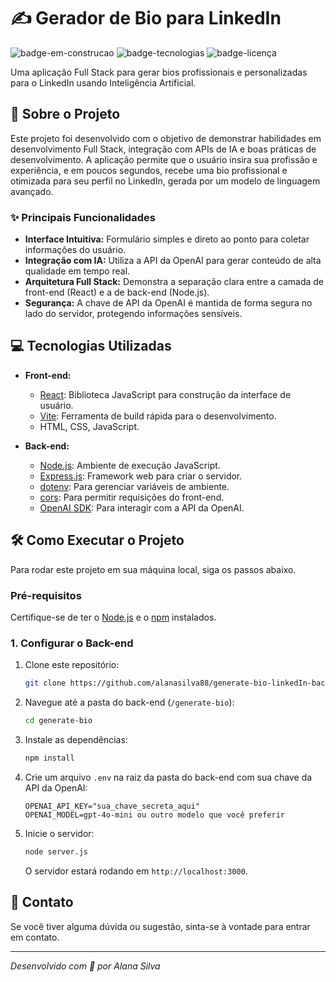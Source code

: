 # ✍️ Gerador de Bio para LinkedIn

![badge-em-construcao](https://img.shields.io/badge/Status-Em%20Desenvolvimento-yellow)
![badge-tecnologias](https://img.shields.io/badge/Tecnologias-React%2C%20Node%2C%20OpenAI%20API-blue)
![badge-licença](https://img.shields.io/badge/Licença-MIT-lightgrey)

Uma aplicação Full Stack para gerar bios profissionais e personalizadas para o LinkedIn usando Inteligência Artificial.

## 🚀 Sobre o Projeto

Este projeto foi desenvolvido com o objetivo de demonstrar habilidades em desenvolvimento Full Stack, integração com APIs de IA e boas práticas de desenvolvimento. A aplicação permite que o usuário insira sua profissão e experiência, e em poucos segundos, recebe uma bio profissional e otimizada para seu perfil no LinkedIn, gerada por um modelo de linguagem avançado.

### ✨ Principais Funcionalidades

-   **Interface Intuitiva:** Formulário simples e direto ao ponto para coletar informações do usuário.
-   **Integração com IA:** Utiliza a API da OpenAI para gerar conteúdo de alta qualidade em tempo real.
-   **Arquitetura Full Stack:** Demonstra a separação clara entre a camada de front-end (React) e a de back-end (Node.js).
-   **Segurança:** A chave de API da OpenAI é mantida de forma segura no lado do servidor, protegendo informações sensíveis.

## 💻 Tecnologias Utilizadas

-   **Front-end:**
    -   [React](https://reactjs.org/): Biblioteca JavaScript para construção da interface de usuário.
    -   [Vite](https://vitejs.dev/): Ferramenta de build rápida para o desenvolvimento.
    -   HTML, CSS, JavaScript.

-   **Back-end:**
    -   [Node.js](https://nodejs.org/): Ambiente de execução JavaScript.
    -   [Express.js](https://expressjs.com/): Framework web para criar o servidor.
    -   [dotenv](https://www.npmjs.com/package/dotenv): Para gerenciar variáveis de ambiente.
    -   [cors](https://www.npmjs.com/package/cors): Para permitir requisições do front-end.
    -   [OpenAI SDK](https://www.npmjs.com/package/openai): Para interagir com a API da OpenAI.

## 🛠️ Como Executar o Projeto

Para rodar este projeto em sua máquina local, siga os passos abaixo.

### Pré-requisitos

Certifique-se de ter o [Node.js](https://nodejs.org/en/download/) e o [npm](https://www.npmjs.com/) instalados.

### 1. Configurar o Back-end

1.  Clone este repositório:
    ```bash
    git clone https://github.com/alanasilva88/generate-bio-linkedIn-back.git
    ```
2.  Navegue até a pasta do back-end (`/generate-bio`):
    ```bash
    cd generate-bio
    ```
3.  Instale as dependências:
    ```bash
    npm install
    ```
4.  Crie um arquivo `.env` na raiz da pasta do back-end com sua chave da API da OpenAI:
    ```
    OPENAI_API_KEY="sua_chave_secreta_aqui"
    OPENAI_MODEL=gpt-4o-mini ou outro modelo que você preferir
    ```
5.  Inicie o servidor:
    ```bash
    node server.js
    ```
    O servidor estará rodando em `http://localhost:3000`.

## 🤝 Contato

Se você tiver alguma dúvida ou sugestão, sinta-se à vontade para entrar em contato.

---
_Desenvolvido com 💜 por Alana Silva_
